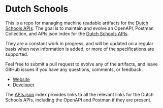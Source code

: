 # Dutch SchoolsThis is a repo for managing machine readable artifacts for the [Dutch Schools APIs](http://api.openonderwijsdata.nl/). The goal is to maintain and evolve an OpenAPI, Postman Collection, and APIs.json index for the [Dutch Schools APIs](http://api.openonderwijsdata.nl/).They are a constant work in progress, and will be updated on a regular basis when new information is added, or more of the specifications are supported.Feel free to submit a pull request to evolve any of the artifacts, and leave GitHub issues if you have any questions, comments, or feedback.- [Website](http://api.openonderwijsdata.nl/)- [Developer](http://api.openonderwijsdata.nl/)The [APIs.json](https://github.com/api-evangelist/dutch-schools/blob/master/apis.json) index provides links to all the relevant links for the Dutch Schools APIs, including the OpenAPI and Postman if they are present.
